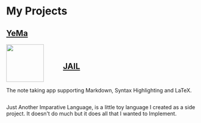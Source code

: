 # My Projects

## [YeMa](https://cedricmeu.github.io/YeMa/)

<div>
<div style="float: left; width: 30%;"><img src="https://github.com/CedricMeu/YeMa/blob/master/assets/icon/png/512x512.png?raw=true" width="100" height="auto"/></div>
<p style="float: left; width: 100%">The note taking app supporting Markdown, Syntax Highlighting and LaTeX.</p>
</div>

<br/>

## [JAIL](https://cedricmeu.github.io/JAIL/)

<div>
<p style="float: left; width: 100%">Just Another Imparative Language, is a little toy language I created as a side project. It doesn't do much but it does all that I wanted to Implement.</p>
</div>
